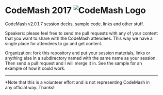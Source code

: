 CodeMash 2017   ![CodeMash Logo](https://doorcomp.blob.core.windows.net/doorcomp/Codemash%20Gearhead%20200.png)
============

CodeMash v2.0.1.7 session decks, sample code, links and other stuff.

Speakers: please feel free to send me pull requests with any of your content that you want to share with the CodeMash attendees.  This way we have a single place for attendees to go and get content.

Organization: fork this repository and put your session materials, links or anything else in a subdirectory named with the same name as your session. Then send a pull request and I will merge it in. See the sample for an example of how it could work.

---

*Note that this is a volunteer effort and is not representing CodeMash in any official way. Thanks!
